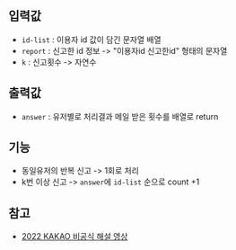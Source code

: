 입력값
---
- `id-list` : 이용자 id 값이 담긴 문자열 배열
- `report` : 신고한 id 정보 -> "이용자id 신고한id" 형태의 문자열
- `k` : 신고횟수 -> 자연수

      
출력값
---
- `answer` : 유저별로 처리결과 메일 받은 횟수를 배열로 return

      
기능
---
- 동일유저의 반복 신고 -> 1회로 처리
- k번 이상 신고 -> `answer`에 `id-list` 순으로 count +1 

    
참고
---
- [2022 KAKAO 비공식 해설 영상](https://www.youtube.com/watch?v=caGtdr3_nxs&t=246s)
